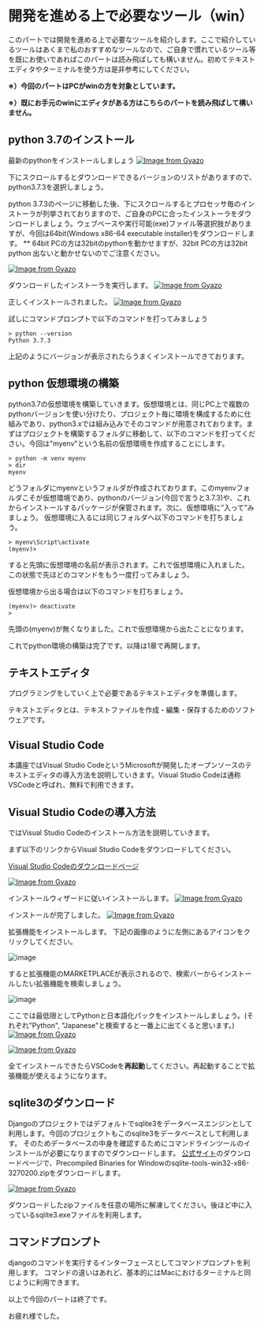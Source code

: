 # 開発を進める上で必要なツール（win）
このパートでは開発を進める上で必要なツールを紹介します。ここで紹介しているツールはあくまで私のおすすめなツールなので、ご自身で慣れているツール等を既にお使いであればこのパートは読み飛ばしても構いません。初めてテキストエディタやターミナルを使う方は是非参考にしてください。

**※）今回のパートはPCがwinの方を対象としています。**

**※）既にお手元のwinにエディタがある方はこちらのパートを読み飛ばして構いません。**

## python 3.7のインストール
最新のpythonをインストールしましょう
[![Image from Gyazo](https://i.gyazo.com/4ed2914ca122129edd68d3710527b896.png)](https://gyazo.com/4ed2914ca122129edd68d3710527b896)

下にスクロールするとダウンロードできるバージョンのリストがありますので、python3.7.3を選択しましょう。


python 3.7.3のページに移動した後、下にスクロールするとプロセッサ毎のインストーラが列挙されておりますので、ご自身のPCに合ったインストーラをダウンロードしましょう。ウェブベースや実行可能(exe)ファイル等選択肢がありますが、今回は64bit(Windows x86-64 executable installer)をダウンロードします。
** 64bit PCの方は32bitのpythonを動かせますが、32bit PCの方は32bit python 出ないと動かせないのでご注意ください。

[![Image from Gyazo](https://i.gyazo.com/1f92c8ee4e71a0b04d1e04e689be1c4e.png)](https://gyazo.com/1f92c8ee4e71a0b04d1e04e689be1c4e)


ダウンロードしたインストーラを実行します。
[![Image from Gyazo](https://i.gyazo.com/7f5af9b4aad7bc7afbba229f871693eb.png)](https://gyazo.com/7f5af9b4aad7bc7afbba229f871693eb)

正しくインストールされました。
[![Image from Gyazo](https://i.gyazo.com/6d0ba6c506498c95cb584e621063d9bc.png)](https://gyazo.com/6d0ba6c506498c95cb584e621063d9bc)

試しにコマンドプロンプトで以下のコマンドを打ってみましょう
```
> python --version
Python 3.7.3 
```
上記のようにバージョンが表示されたらうまくインストールできております。

## python 仮想環境の構築
python3.7の仮想環境を構築していきます。仮想環境とは、同じPC上で複数のpythonバージョンを使い分けたり、プロジェクト毎に環境を構成するために仕組みであり、python3.xでは組み込みでそのコマンドが用意されております。まずはプロジェクトを構築するフォルダに移動して、以下のコマンドを打ってください。今回は"myenv"という名前の仮想環境を作成することにします。
```
> python -m venv myenv
> dir
myenv
```
どうフォルダにmyenvというフォルダが作成されております。このmyenvフォルダこそが仮想環境であり、pythonのバージョン(今回で言うと3.7.3)や、これからインストールするパッケージが保管されます。次に、仮想環境に”入って”みましょう。
仮想環境に入るには同じフォルダへ以下のコマンドを打ちましょう。
```
> myenv\Script\activate
(myenv)>
```
すると先頭に仮想環境の名前が表示されます。これで仮想環境に入れました。
この状態で先ほどのコマンドをもう一度打ってみましょう。


仮想環境から出る場合は以下のコマンドを打ちましょう。
```
(myenv)> deactivate
>
```
先頭の(myenv)が無くなりました。これで仮想環境から出たことになります。

これでpython環境の構築は完了です。以降は1章で再開します。

## テキストエディタ
プログラミングをしていく上で必要であるテキストエディタを準備します。

テキストエディタとは、テキストファイルを作成・編集・保存するためのソフトウェアです。


## Visual Studio Code
本講座ではVisual Studio CodeというMicrosoftが開発したオープンソースのテキストエディタの導入方法を説明していきます。Visual Studio Codeは通称VSCodeと呼ばれ、無料で利用できます。


## Visual Studio Codeの導入方法
ではVisual Studio Codeのインストール方法を説明していきます。

まず以下のリンクからVisual Studio Codeをダウンロードしてください。

[Visual Studio Codeのダウンロードページ](https://code.visualstudio.com/)

[![Image from Gyazo](https://i.gyazo.com/1c7c9d22aa4c8a78b42b2619a46b0434.png)](https://gyazo.com/1c7c9d22aa4c8a78b42b2619a46b0434)



インストールウィザードに従いインストールします。
[![Image from Gyazo](https://i.gyazo.com/6c5aa339d6dab399f28d6c2f72a63777.png)](https://gyazo.com/6c5aa339d6dab399f28d6c2f72a63777)

インストールが完了しました。
[![Image from Gyazo](https://i.gyazo.com/855df5df17270b9c83ad5da86218c376.png)](https://gyazo.com/855df5df17270b9c83ad5da86218c376)

拡張機能をインストールします。
下記の画像のように左側にあるアイコンをクリックしてください。

![image](https://i.gyazo.com/b632f955a063c851c4b76315c2e13e4c.png)


すると拡張機能のMARKETPLACEが表示されるので、検索バーからインストールしたい拡張機能を検索しましょう。

![image](https://i.gyazo.com/182e29f848be2617b979606d4ae0dcd5.png)


ここでは最低限としてPythonと日本語化パックをインストールしましょう。(それぞれ"Python", "Japanese"と検索すると一番上に出てくると思います。)
[![Image from Gyazo](https://i.gyazo.com/fccfb6311a4c5ffd7773f78a7db0a518.png)](https://gyazo.com/fccfb6311a4c5ffd7773f78a7db0a518)

[![Image from Gyazo](https://i.gyazo.com/12f5f2f1d094795905ebfe6a51c9ce25.png)](https://gyazo.com/12f5f2f1d094795905ebfe6a51c9ce25)

全てインストールできたらVSCodeを**再起動**してください。再起動することで拡張機能が使えるようになります。

## sqlite3のダウンロード
Djangoのプロジェクトではデフォルトでsqlite3をデータベースエンジンとして利用します。今回のプロジェクトもこのsqlite3をデータベースとして利用します。
そのためデータベースの中身を確認するためにコマンドラインツールのインストールが必要になりますのでダウンロードします。
[公式サイト](https://sqlite.org/download.html)のダウンロードページで、Precompiled Binaries for Windowのsqlite-tools-win32-x86-3270200.zipをダウンロードします。

[![Image from Gyazo](https://i.gyazo.com/5dd2da951151fe771a15b939342ac0c2.png)](https://gyazo.com/5dd2da951151fe771a15b939342ac0c2)

ダウンロードしたzipファイルを任意の場所に解凍してください。後ほど中に入っているsqlite3.exeファイルを利用します。


## コマンドプロンプト
djangoのコマンドを実行するインターフェースとしてコマンドプロンプトを利用します。
コマンドの違いはあれど、基本的にはMacにおけるターミナルと同じように利用できます。

以上で今回のパートは終了です。

お疲れ様でした。